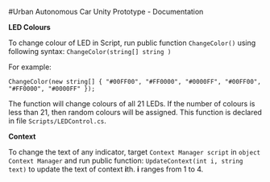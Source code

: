 #Urban Autonomous Car Unity Prototype - Documentation


**LED Colours**

To change colour of LED in Script, run public function ```ChangeColor()``` using following syntax:
```ChangeColor(string[] string )```

For example:

```ChangeColor(new string[] { "#00FF00", "#FF0000", "#0000FF", "#00FF00", "#FF0000", "#0000FF" });```

The function will change colours of all 21 LEDs. If the number of colours is less than 21, then random colours will be assigned. This function is declared in file ```Scripts/LEDControl.cs```.

**Context**

To change the text of any indicator, target ``Context Manager script`` in ``object Context Manager`` and run public function:
`UpdateContext(int i, string text)` to update the text of context **i**th. **i** ranges from 1 to 4.